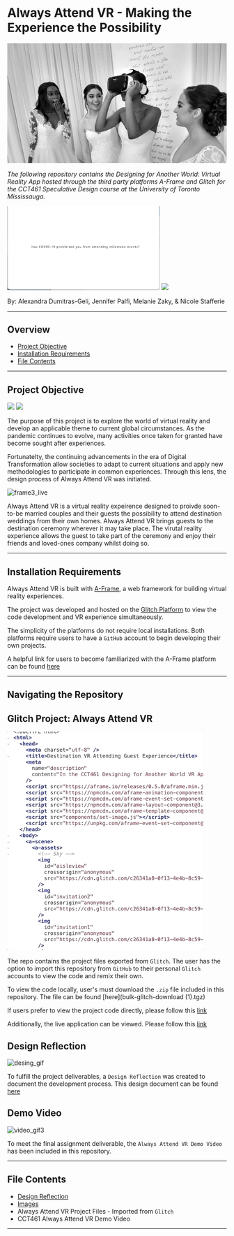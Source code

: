 # Always Attend VR - Making the Experience the Possibility 

![vr](Images/vr.jpg)

*The following repository contains the Designing for Another World: Virtual Reality App hosted through the third party platforms A-Frame and Glitch for the CCT461 Speculative Design course at the University of Toronto Mississauga.*

<img src="Images/video_gif1.gif" width="350"/> <img src="Images/video_gif2.gif" width="350"/> 

By: Alexandra Dumitras-Geli, Jennifer Palfi, Melanie Zaky, & Nicole Stafferie

---

## Overview 

- [Project Objective](#Project-Objective)
- [Installation Requirements](#Installation-Requirements)
- [File Contents](#File-Contents)

---

## Project Objective 

<img src="Images/Final_Frames/frame1_live.gif" width="350"/> <img src="Images/Final_Frames/frame2_live.gif" width="350"/> 

The purpose of this project is to explore the world of virtual reality and develop an applicable theme to current global circumstances. As the pandemic continues to evolve, many activities once taken for granted have become sought after experiences. 

Fortunatelty, the continuing advancements in the era of Digital Transformation allow societies to adapt to current situations and apply new methodologies to participate in common experiences. Through this lens, the design process of Always Attend VR was initiated. 

![frame3_live](Images/Final_Frames/frame3_live.gif)

Always Attend VR is a virtual reality expeirence designed to proivde soon-to-be married couples and their guests the possibility to attend destination weddings from their own homes. Always Attend VR brings guests to the destination ceremony wherever it may take place. The virutal reality experience allows the guest to take part of the ceremony and enjoy their friends and loved-ones company whilst doing so. 

---

## Installation Requirements 

Always Attend VR is built with [A-Frame](https://aframe.io), a web framework for building virtual reality experiences.

The project was developed and hosted on the [Glitch Platform](https://glitch/com) to view the code development and VR experience simultaneously. 

The simplicity of the platforms do not require local installations. Both platforms require users to have a ```GitHub``` account to begin developing their own projects. 

A helpful link for users to become familiarized with the A-Frame platform can be found [here](https://aframe.io/docs/1.1.0/introduction/)

---

## Navigating the Repository 

## Glitch Project: Always Attend VR 

![code](Images/Code_Development/code.gif)

The repo contains the project files exported from ```Glitch```. The user has the option to import this repository from ```GitHub``` to their personal ```Glitch``` accounts to view the code and remix their own. 

To view the code locally, user's must download the ```.zip``` file included in this repository. The file can be found [here](bulk-glitch-download (1).tgz)

If users prefer to view the project code directly, please follow this [link](https://glitch.com/edit/#!/alwaysattendvr)

Additionally, the live application can be viewed. Please follow this [link](https://alwaysattendvr.glitch.me)

## Design Reflection 

![desing_gif](Images/design_gif.gif)

To fulfill the project deliverables, a ```Design Reflection``` was created to document the development process. This design document can be found [here](design_reflection.md)

## Demo Video

![video_gif3](Images/video_gif3.gif)

To meet the final assignment deliverable, the ```Always Attend VR Demo Video``` has been included in this repository. 

---

## File Contents

- [Design Reflection](design_reflection.md)
- [Images](Images)
- Always Attend VR Project Files - Imported from ```Glitch```
- CCT461 Always Attend VR Demo Video

---
